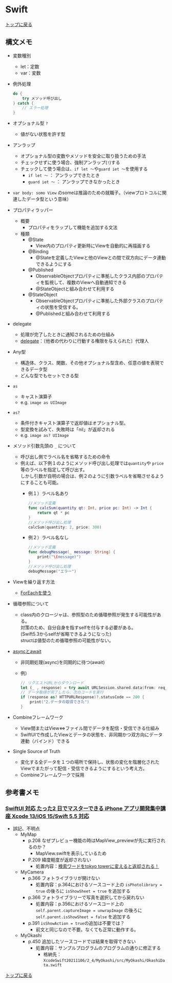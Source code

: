 # Swift

[トップに戻る](../index.md)

## 構文メモ

- 変数種別
    - let：定数
    - var：変数
- 例外処理

    ```swift
    do {
        try メソッド呼び出し
    } catch {
        // エラー処理
    }
    ```

- オプショナル型 `?`
    - 値がない状態を許す型
- アンラップ
    - オプショナル型の変数やメソッドを安全に取り扱うための手法
    - チェックせずに使う場合、強制アンラップ(`!`)する
    - チェックして使う場合は、`if let ～`や`guard iet ～`を使用する
        - `if let ～` ： アンラップできたとき
        - `guard iet ～` ： アンラップできなかったとき
- `var body: somo View` のsomeは推論のための就職子。（viewプロトコルに関連したデータ型という意味）
- プロパティラッパー
    - 概要
        - プロパティをラップして機能を追加する文法
    - 種類
        - @State
            - View内のプロパティ更新時にViewを自動的に再描画する
        - @Binding
            - @Stateを定義したViewと他のViewとの間で双方向にデータ連動できるようにする
        - @Published
            - ObservableObjectプロパティに準拠したクラス内部のプロパティを監視して、複数のViewへ自動通知できる
            - @StateObjectと組み合わせて利用する
        - @StateObject
            - ObservableObjectプロパティに準拠した外部クラスのプロパティの状態を受信する。
            - @Publishedと組み合わせて利用する
- delegate
    - 処理が完了したときに通知されるための仕組み
    - [delegate](https://eow.alc.co.jp/search?q=delegate)：〔他者の代わりに行動する権限を与えられた〕代理人
- Any型
    - 構造体、クラス、関数、その他オプショナル型含め、任意の値を表現できるデータ型
    - どんな型でもセットできる型
- `as`
    - キャスト演算子
    - e.g. `image as UIImage`
- `as?`
    - 条件付きキャスト演算子で返却値はオプショナル型。
    - 型変換を試みて、失敗時は「nil」が返却される
    - e.g. `image as? UIImage`
- メソッド引数先頭の `_` について
    - 呼び出し側でラベル名を省略するための命令
    - 例えば、以下例１のようにメソッド呼び出し処理では`quantity`や `price`等のラベルを指定して呼び出す。  
    しかし引数が自明の場合は、例２のように引数ラベルを省略させるようにすることも可能。
        - 例１）ラベル名あり

            ```swift
            //メソッド定義
            func calcSum(quantity qt: Int, price pc: Int) -> Int {
                return qt * pc
            }
            //メソッド呼び出し処理
            calcSum(quantity: 2, price: 300)
            ```

        - 例２）ラベル名なし

            ```swift
            //メソッド定義
            func debugMessage(_ message: String) {
                print("\(message)")
            }
            //メソッド呼び出し処理
            debugMessage("エラー")
            ```

- Viewを繰り返す方法
    - [ForEachを使う](https://q3task.com/swiftui_foreach/)
- 循環参照について
    - class内のクロージャは、参照型のため循環参照が発生する可能性がある。  
    対策のため、自分自身を指すselfを付与する必要がある。  
    (Swift5.3からselfが省略できるようになった)  
    structは値型のため循環参照の可能性がない。
- [asyncとawait](https://ticklecode.com/asyncawait/)
    - 非同期処理(async)を同期的に待つ(await)
    - 例）

        ```swift
        // リクエストURLからダウンロード
        let (_ , response) = try await URLSession.shared.data(from: req_url)
        // データ取得が完了したら、次のコードを実行
        if (response as? HTTPURLResponse)?.statusCode == 200 {
            print("2.データの取得できた")         
        }
        ```

- Combineフレームワーク
    - View間またはView⇔ファイル間でデータを配信・受信できる仕組み
    - SwiftUIで作成したViewとデータの状態を、非同期かつ双方向にデータ連動（バインド）できる
- Single Source of Truth
    - 変化する全データを１つの場所で保持し、状態の変化を階層化されたViewでまたがって配信・受信できるようにするという考え方。
    - Combineフレームワークで採用

## 参考書メモ

### [SwiftUI 対応 たった2 日でマスターできる iPhone アプリ開発集中講座 Xcode 13/iOS 15/Swift 5.5 対応](https://www.amazon.co.jp/gp/product/B09JSKHB8L/ref=ppx_yo_dt_b_d_asin_title_o01?ie=UTF8&psc=1)

- 誤記、不明点
    - MyMap
        - p.208 なぜプレビュー機能の時はMapView_previewが先に実行されるのか？
            - MapView.swiftを表示しているため
        - P.209 緯度軽度が返却されない
            - 処置内容：[検索ワードをtokyo towerに変えると返却される！](https://teratail.com/questions/ds25q5i80p0i10)
    - MyCamera
        - p.366 フォトライブラリが開けない
            - 処置内容：p.364におけるソースコード上の `isPhotolibrary = true` の後ろに `isShowSheet = true` を追加する
        - p.366 フォトライブラリーで写真を選択してから戻れない
            - 処置内容：p.356におけるソースコード上の `self.parent.captureImage = unwrapImage` の後ろに `self.parent.isShowSheet = false` を追加する
        - p.391 `isShowAction = true`の追加は不要では？
            - 前文と同じなので不要。なくても正常に動作する。
    - MyOkashi
        - p.450 追加したソースコードでは結果を取得できない
            - 処置内容：サンプルプログラムのプログラムの通りに修正する
                - 格納先： `XcodeSwift20211106/2_4/MyOkashi/src/MyOkashi/OkashiData.swift`

[トップに戻る](../index.md)
